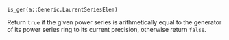 ```
is_gen(a::Generic.LaurentSeriesElem)
```

Return `true` if the given power series is arithmetically equal to the generator of its power series ring to its current precision, otherwise return `false`.
